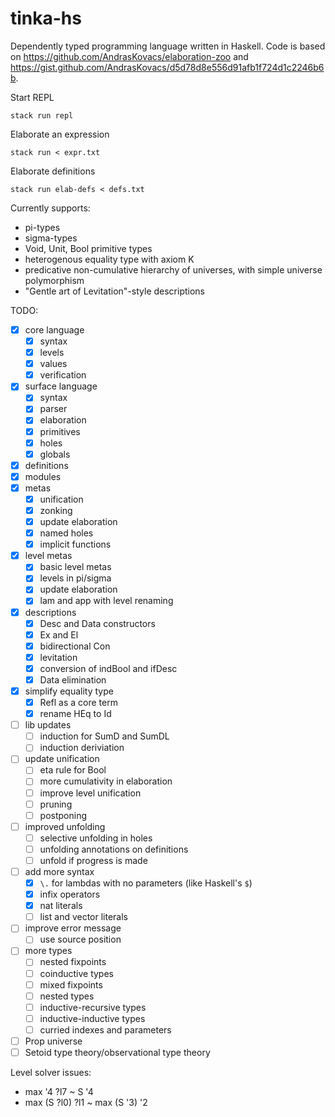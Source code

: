 # tinka-hs

Dependently typed programming language written in Haskell.
Code is based on https://github.com/AndrasKovacs/elaboration-zoo and https://gist.github.com/AndrasKovacs/d5d78d8e556d91afb1f724d1c2246b6b.

Start REPL
```
stack run repl
```

Elaborate an expression
```
stack run < expr.txt
```

Elaborate definitions
```
stack run elab-defs < defs.txt
```

Currently supports:
- pi-types
- sigma-types
- Void, Unit, Bool primitive types
- heterogenous equality type with axiom K
- predicative non-cumulative hierarchy of universes, with simple universe polymorphism
- "Gentle art of Levitation"-style descriptions

TODO:
- [x] core language
  - [x] syntax
  - [x] levels
  - [x] values
  - [x] verification
- [x] surface language
  - [x] syntax
  - [x] parser
  - [x] elaboration
  - [x] primitives
  - [x] holes
  - [x] globals
- [x] definitions
- [x] modules
- [x] metas
  - [x] unification
  - [x] zonking
  - [x] update elaboration
  - [x] named holes
  - [x] implicit functions
- [x] level metas
  - [x] basic level metas
  - [x] levels in pi/sigma
  - [x] update elaboration
  - [x] lam and app with level renaming
- [x] descriptions
  - [x] Desc and Data constructors
  - [x] Ex and El
  - [x] bidirectional Con
  - [x] levitation
  - [x] conversion of indBool and ifDesc
  - [x] Data elimination
- [x] simplify equality type
  - [x] Refl as a core term
  - [x] rename HEq to Id
- [ ] lib updates
  - [ ] induction for SumD and SumDL
  - [ ] induction deriviation
- [ ] update unification
  - [ ] eta rule for Bool
  - [ ] more cumulativity in elaboration
  - [ ] improve level unification
  - [ ] pruning
  - [ ] postponing
- [ ] improved unfolding
  - [ ] selective unfolding in holes
  - [ ] unfolding annotations on definitions
  - [ ] unfold if progress is made
- [ ] add more syntax
  - [x] `\.` for lambdas with no parameters (like Haskell's `$`)
  - [x] infix operators
  - [x] nat literals
  - [ ] list and vector literals
- [ ] improve error message
  - [ ] use source position
- [ ] more types
  - [ ] nested fixpoints
  - [ ] coinductive types
  - [ ] mixed fixpoints
  - [ ] nested types
  - [ ] inductive-recursive types
  - [ ] inductive-inductive types
  - [ ] curried indexes and parameters
- [ ] Prop universe
- [ ] Setoid type theory/observational type theory

Level solver issues:
- max '4 ?l7 ~ S '4
- max (S ?l0) ?l1 ~ max (S '3) '2
